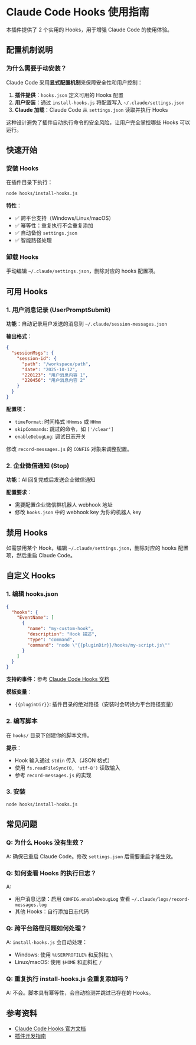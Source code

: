 # Claude Code Hooks 使用指南

本插件提供了 2 个实用的 Hooks，用于增强 Claude Code 的使用体验。

## 配置机制说明

### 为什么需要手动安装？

Claude Code 采用**显式配置机制**来保障安全性和用户控制：

1. **插件提供**：`hooks.json` 定义可用的 Hooks 配置
2. **用户安装**：通过 `install-hooks.js` 将配置写入 `~/.claude/settings.json`
3. **Claude 加载**：Claude Code 从 `settings.json` 读取并执行 Hooks

这种设计避免了插件自动执行命令的安全风险，让用户完全掌控哪些 Hooks 可以运行。

## 快速开始

### 安装 Hooks

在插件目录下执行：

```bash
node hooks/install-hooks.js
```

**特性**：
- ✅ 跨平台支持（Windows/Linux/macOS）
- ✅ 幂等性：重复执行不会重复添加
- ✅ 自动备份 `settings.json`
- ✅ 智能路径处理

### 卸载 Hooks

手动编辑 `~/.claude/settings.json`，删除对应的 hooks 配置项。

## 可用 Hooks

### 1. 用户消息记录 (UserPromptSubmit)

**功能**：自动记录用户发送的消息到 `~/.claude/session-messages.json`

**输出格式**：
```json
{
  "sessionMsgs": {
    "session-id": {
      "path": "/workspace/path",
      "date": "2025-10-12",
      "220123": "用户消息内容 1",
      "220456": "用户消息内容 2"
    }
  }
}
```

**配置项**：
- `timeFormat`: 时间格式 `HHmmss` 或 `HHmm`
- `skipCommands`: 跳过的命令，如 `['/clear']`
- `enableDebugLog`: 调试日志开关

修改 `record-messages.js` 的 `CONFIG` 对象来调整配置。

### 2. 企业微信通知 (Stop)

**功能**：AI 回复完成后发送企业微信通知

**配置要求**：
- 需要配置企业微信群机器人 webhook 地址
- 修改 `hooks.json` 中的 webhook key 为你的机器人 key

## 禁用 Hooks

如需禁用某个 Hook，编辑 `~/.claude/settings.json`，删除对应的 hooks 配置项，然后重启 Claude Code。

## 自定义 Hooks

### 1. 编辑 hooks.json

```json
{
  "hooks": {
    "EventName": [
      {
        "name": "my-custom-hook",
        "description": "Hook 描述",
        "type": "command",
        "command": "node \"{{pluginDir}}/hooks/my-script.js\""
      }
    ]
  }
}
```

**支持的事件**：参考 [Claude Code Hooks 文档](https://docs.claude.com/en/docs/claude-code/hooks)

**模板变量**：
- `{{pluginDir}}`: 插件目录的绝对路径（安装时会转换为平台路径变量）

### 2. 编写脚本

在 `hooks/` 目录下创建你的脚本文件。

**提示**：
- Hook 输入通过 `stdin` 传入（JSON 格式）
- 使用 `fs.readFileSync(0, 'utf-8')` 读取输入
- 参考 `record-messages.js` 的实现

### 3. 安装

```bash
node hooks/install-hooks.js
```

## 常见问题

### Q: 为什么 Hooks 没有生效？

A: 确保已重启 Claude Code。修改 `settings.json` 后需要重启才能生效。

### Q: 如何查看 Hooks 的执行日志？

A:
- 用户消息记录：启用 `CONFIG.enableDebugLog` 查看 `~/.claude/logs/record-messages.log`
- 其他 Hooks：自行添加日志代码

### Q: 跨平台路径问题如何处理？

A: `install-hooks.js` 会自动处理：
- Windows: 使用 `%USERPROFILE%` 和反斜杠 `\`
- Linux/macOS: 使用 `$HOME` 和正斜杠 `/`

### Q: 重复执行 install-hooks.js 会重复添加吗？

A: 不会。脚本具有幂等性，会自动检测并跳过已存在的 Hooks。

## 参考资料

- [Claude Code Hooks 官方文档](https://docs.claude.com/en/docs/claude-code/hooks)
- [插件开发指南](../README.md)

